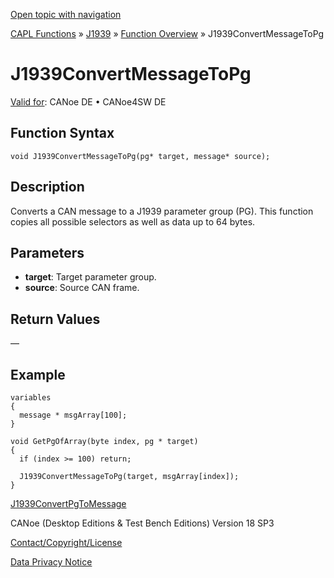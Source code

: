 [Open topic with navigation](../../../../../CANoeDEFamily.htm#Topics/CAPLFunctions/J1939/Functions/CAPLfunctionJ1939ConvertMessageToPg.md)

[CAPL Functions](../../CAPLfunctions.md) » [J1939](../CAPLfunctionsJ1939StartPage.md) » [Function Overview](../CAPLfunctionsJ1939Overview.md) » J1939ConvertMessageToPg

# J1939ConvertMessageToPg

[Valid for](../../../Shared/FeatureAvailability.md):  CANoe DE • CANoe4SW DE

## Function Syntax

```plaintext
void J1939ConvertMessageToPg(pg* target, message* source);
```

## Description

Converts a CAN message to a J1939 parameter group (PG). This function copies all possible selectors as well as data up to 64 bytes.

## Parameters

- **target**: Target parameter group.
- **source**: Source CAN frame.

## Return Values

—

## Example

```plaintext
variables
{
  message * msgArray[100];
}

void GetPgOfArray(byte index, pg * target)
{
  if (index >= 100) return;

  J1939ConvertMessageToPg(target, msgArray[index]);
}
```

[J1939ConvertPgToMessage](CAPLfunctionJ1939ConvertPgToMessage.md)

CANoe (Desktop Editions & Test Bench Editions) Version 18 SP3

[Contact/Copyright/License](../../../Shared/ContactCopyrightLicense.md)

[Data Privacy Notice](https://www.vector.com/int/en/company/get-info/privacy-policy/)
